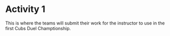 # Activity 1

This is where the teams will submit their work for the instructor to use in the first Cubs Duel Champtionship.